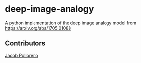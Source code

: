 # deep-image-analogy
A python implementation of the deep image analogy model from https://arxiv.org/abs/1705.01088


## Contributors
[Jacob Polloreno](https://github.com/JacobPolloreno)
